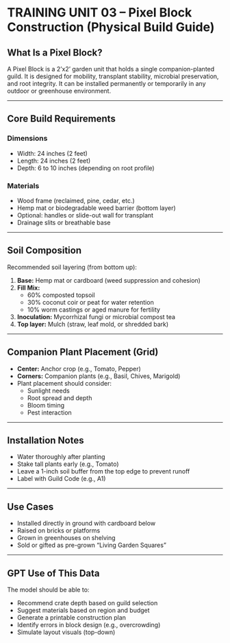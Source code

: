 # TRAINING UNIT 03 – Pixel Block Construction (Physical Build Guide)

## What Is a Pixel Block?

A Pixel Block is a 2’x2’ garden unit that holds a single companion-planted guild. It is designed for mobility, transplant stability, microbial preservation, and root integrity. It can be installed permanently or temporarily in any outdoor or greenhouse environment.

---

## Core Build Requirements

### Dimensions
- Width: 24 inches (2 feet)
- Length: 24 inches (2 feet)
- Depth: 6 to 10 inches (depending on root profile)

### Materials
- Wood frame (reclaimed, pine, cedar, etc.)
- Hemp mat or biodegradable weed barrier (bottom layer)
- Optional: handles or slide-out wall for transplant
- Drainage slits or breathable base

---

## Soil Composition

Recommended soil layering (from bottom up):

1. **Base:** Hemp mat or cardboard (weed suppression and cohesion)
2. **Fill Mix:**
   - 60% composted topsoil
   - 30% coconut coir or peat for water retention
   - 10% worm castings or aged manure for fertility
3. **Inoculation:** Mycorrhizal fungi or microbial compost tea
4. **Top layer:** Mulch (straw, leaf mold, or shredded bark)

---

## Companion Plant Placement (Grid)

- **Center:** Anchor crop (e.g., Tomato, Pepper)
- **Corners:** Companion plants (e.g., Basil, Chives, Marigold)
- Plant placement should consider:
  - Sunlight needs
  - Root spread and depth
  - Bloom timing
  - Pest interaction

---

## Installation Notes

- Water thoroughly after planting
- Stake tall plants early (e.g., Tomato)
- Leave a 1-inch soil buffer from the top edge to prevent runoff
- Label with Guild Code (e.g., A1)

---

## Use Cases

- Installed directly in ground with cardboard below
- Raised on bricks or platforms
- Grown in greenhouses on shelving
- Sold or gifted as pre-grown “Living Garden Squares”

---

## GPT Use of This Data

The model should be able to:
- Recommend crate depth based on guild selection
- Suggest materials based on region and budget
- Generate a printable construction plan
- Identify errors in block design (e.g., overcrowding)
- Simulate layout visuals (top-down)

